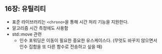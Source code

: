 ## 16장: 유틸리티

- 표준 라이브러리는 `<chrono>`을 통해 시간 처리 기능을 지원한다.
- 알고리즘 시간 측정에도 사용함
- std::move 관련
  - 인수 포워딩은 이동이 필요한 중요한 유스케이스다. (무엇도 바꾸지 않으면서 인수 집합을 또 다른 함수로 전송하고 싶을 때)
